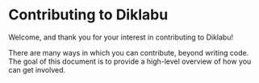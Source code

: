 # Contributing to Diklabu

Welcome, and thank you for your interest in contributing to Diklabu!

There are many ways in which you can contribute, beyond writing code. The goal of this document is to provide a high-level overview of how you can get involved.
